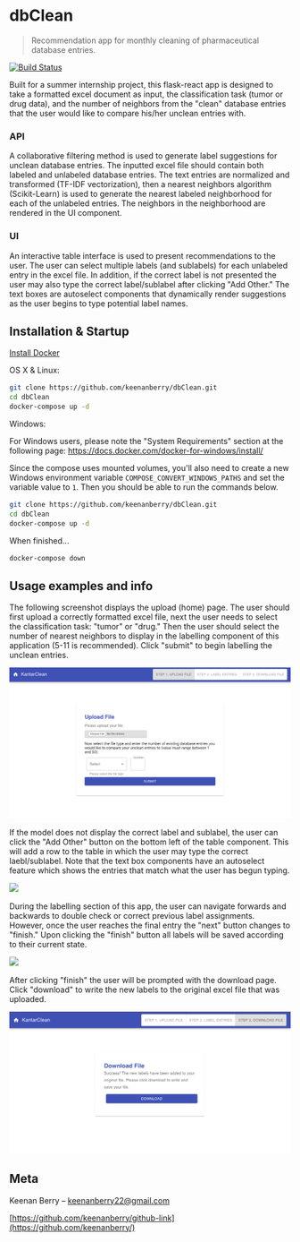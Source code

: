 # dbClean
> Recommendation app for monthly cleaning of pharmaceutical database entries.

[![Build Status][travis-image]][travis-url]

Built for a summer internship project, this flask-react app is designed to take a formatted excel document as input, the classification task (tumor or drug data), and the number of neighbors from the "clean" database entries that the user would like to compare his/her unclean entries with.

### API
A collaborative filtering method is used to generate label suggestions for unclean database entries. The inputted excel file should contain both labeled and unlabeled database entries. The text entries are normalized and transformed (TF-IDF vectorization), then a nearest neighbors algorithm (Scikit-Learn) is used to generate the nearest labeled neighborhood for each of the unlabeled entries. The neighbors in the neighborhood are rendered in the UI component. 

### UI
An interactive table interface is used to present recommendations to the user. The user can select multiple labels (and sublabels) for each unlabeled entry in the excel file. In addition, if the correct label is not presented the user may also type the correct label/sublabel after clicking "Add Other." The text boxes are autoselect components that dynamically render suggestions as the user begins to type potential label names.

## Installation & Startup

[Install Docker](https://docs.docker.com/v17.09/engine/installation/)

OS X & Linux:

```sh
git clone https://github.com/keenanberry/dbClean.git
cd dbClean
docker-compose up -d
```

Windows:

For Windows users, please note the "System Requirements" section at the following page: https://docs.docker.com/docker-for-windows/install/

Since the compose uses mounted volumes, you'll also need to create a new Windows environment variable `COMPOSE_CONVERT_WINDOWS_PATHS` and set the variable value to `1`. Then you should be able to run the commands below.

```sh
git clone https://github.com/keenanberry/dbClean.git
cd dbClean
docker-compose up -d
```

When finished...

```sh
docker-compose down
```

## Usage examples and info

The following screenshot displays the upload (home) page. The user should first upload a correctly formatted excel file, next the user needs to select the classification task: "tumor" or "drug." Then the user should select the number of nearest neighbors to display in the labelling component of this application (5-11 is recommended). Click "submit" to begin labelling the unclean entries.

![](demo/upload.png)

If the model does not display the correct label and sublabel, the user can click the "Add Other" button on the bottom left of the table component. This will add a row to the table in which the user may type the correct laebl/sublabel. Note that the text box components have an autoselect feature which shows the entries that match what the user has begun typing.

![](demo/add-other.gif)

During the labelling section of this app, the user can navigate forwards and backwards to double check or correct previous label assignments. However, once the user reaches the final entry the "next" button changes to "finish." Upon clicking the "finish" button all labels will be saved according to their current state. 

![](demo/forward-back.gif)

After clicking "finish" the user will be prompted with the download page. Click "download" to write the new labels to the original excel file that was uploaded.

![](demo/download.png)


## Meta

Keenan Berry – keenanberry22@gmail.com

[https://github.com/keenanberry/github-link](https://github.com/keenanberry/)

<!-- Markdown link & img dfn's -->
[travis-image]: https://img.shields.io/travis/dbader/node-datadog-metrics/master.svg?style=flat-square
[travis-url]: https://travis-ci.com/keenanberry/dbClean
[wiki]: https://github.com/yourname/yourproject/wiki
